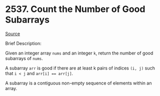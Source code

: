 # 2537. Count the Number of Good Subarrays

[Source](https://leetcode.com/problems/count-the-number-of-good-subarrays/description/?envType=daily-question&envId=2025-04-16)

Brief Description:

Given an integer array `nums` and an integer `k`, return the number of good subarrays of `nums`.

A subarray `arr` is good if there are at least k pairs of indices `(i, j)` such that `i < j` and `arr[i] == arr[j]`.

A subarray is a contiguous non-empty sequence of elements within an array.